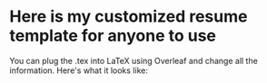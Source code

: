 # Here is my customized resume template for anyone to use

You can plug the .tex into LaTeX using Overleaf and change all the information. Here's what it looks like:




